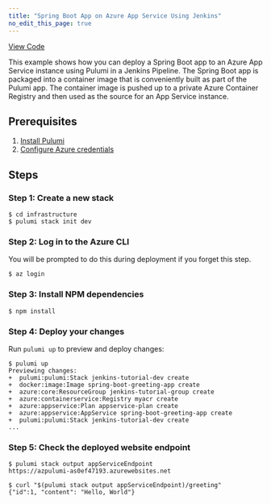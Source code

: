 ```yaml
---
title: "Spring Boot App on Azure App Service Using Jenkins"
no_edit_this_page: true
---
```


<!-- WARNING: this page was generated by a tool. Do not edit it by hand. -->
<!-- To change it, please see https://github.com/pulumi/docs/tree/master/tools/mktutorial. -->

<p class="mb-4 flex">
    <a class="flex flex-wrap items-center rounded text-xs text-white bg-blue-600 border-2 border-blue-600 px-2 mr-2 whitespace-no-wrap hover:text-white" style="height: 32px" href="https://github.com/pulumi/examples/tree/master/azure-ts-appservice-springboot" target="_blank">
        <span><i class="fab fa-github pr-2"></i> View Code</span>
    </a>

</p>


This example shows how you can deploy a Spring Boot app to an Azure App Service instance using Pulumi in a Jenkins Pipeline. The Spring Boot app is packaged into a container image that is conveniently built as part of the Pulumi app. The container image is pushed up to a private Azure Container Registry and then used as the source for an App Service instance.

## Prerequisites

1.  [Install Pulumi](https://www.pulumi.com/docs/get-started/install/)
1.  [Configure Azure credentials](https://www.pulumi.com/docs/intro/cloud-providers/azure/setup/)

## Steps

### Step 1: Create a new stack

```
$ cd infrastructure
$ pulumi stack init dev
```

### Step 2: Log in to the Azure CLI

You will be prompted to do this during deployment if you forget this step.

```
$ az login
```

### Step 3: Install NPM dependencies

```
$ npm install
```

### Step 4: Deploy your changes

Run `pulumi up` to preview and deploy changes:

```
$ pulumi up
Previewing changes:
+  pulumi:pulumi:Stack jenkins-tutorial-dev create
+  docker:image:Image spring-boot-greeting-app create
+  azure:core:ResourceGroup jenkins-tutorial-group create
+  azure:containerservice:Registry myacr create
+  azure:appservice:Plan appservice-plan create
+  azure:appservice:AppService spring-boot-greeting-app create
+  pulumi:pulumi:Stack jenkins-tutorial-dev create
...
```

### Step 5: Check the deployed website endpoint

```
$ pulumi stack output appServiceEndpoint
https://azpulumi-as0ef47193.azurewebsites.net

$ curl "$(pulumi stack output appServiceEndpoint)/greeting"
{"id":1, "content": "Hello, World"}
```

